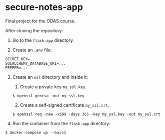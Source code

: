 # secure-notes-app
Final project for the ODAS course.

After cloning the repository:
1. Go to the `flask-app` directory.

2. Create an `.env` file:
```
SECRET_KEY=...
SQLALCHEMY_DATABASE_URI=...
PEPPER=...
```

3. Create an `ssl` directory and inside it:
    1. Create a private key `my_ssl.key`.
    ```
    $ openssl genrsa -out my_ssl.key
    ```
    2. Create a self-signed certificate `my_ssl.crt`.
    ```
    $ openssl req -new -x509 -days 365 -key my_ssl.key -out my_ssl.crt
    ```

4. Run the container from the `flask-app` directory:
```
$ docker-compose up --build
```
